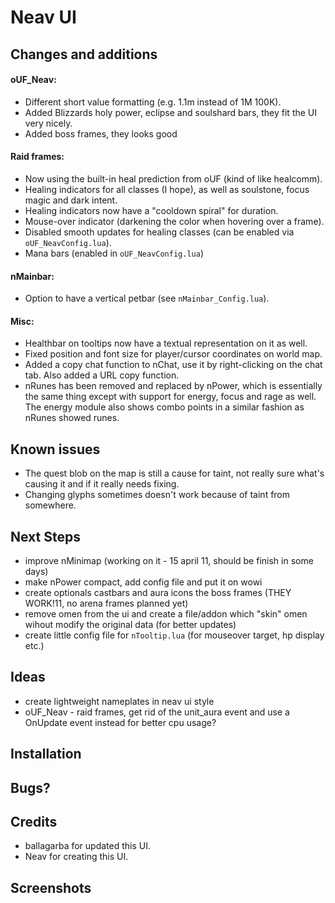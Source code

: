 # Neav UI

## Changes and additions

#### oUF_Neav:

- Different short value formatting (e.g. 1.1m instead of 1M 100K).
- Added Blizzards holy power, eclipse and soulshard bars, they fit the UI very nicely.
- Added boss frames, they looks good 

#### Raid frames:

- Now using the built-in heal prediction from oUF (kind of like healcomm).
- Healing indicators for all classes (I hope), as well as soulstone, focus magic and dark intent.
- Healing indicators now have a "cooldown spiral" for duration.
- Mouse-over indicator (darkening the color when hovering over a frame).
- Disabled smooth updates for healing classes (can be enabled via `oUF_NeavConfig.lua`).
- Mana bars (enabled in `oUF_NeavConfig.lua`)

#### nMainbar:

- Option to have a vertical petbar (see `nMainbar_Config.lua`).

#### Misc:

- Healthbar on tooltips now have a textual representation on it as well.
- Fixed position and font size for player/cursor coordinates on world map.
- Added a copy chat function to nChat, use it by right-clicking on the chat tab. Also added a URL copy function.
- nRunes has been removed and replaced by nPower, which is essentially the same thing except with support for energy, focus and rage as well. The energy module also shows combo points in a similar fashion as nRunes showed runes.

## Known issues

- The quest blob on the map is still a cause for taint, not really sure what's causing it and if it really needs fixing.
- Changing glyphs sometimes doesn't work because of taint from somewhere.

## Next Steps

- improve nMinimap (working on it - 15 april 11, should be finish in some days)
- make nPower compact, add config file and put it on wowi
- create optionals castbars and aura icons the boss frames (THEY WORK!11, no arena frames planned yet)
- remove omen from the ui and create a file/addon which "skin" omen wihout modify the original data (for better updates)
- create little config file for `nTooltip.lua` (for mouseover target, hp display etc.)

## Ideas

- create lightweight nameplates in neav ui style 
- oUF_Neav - raid frames, get rid of the unit_aura event and use a OnUpdate event instead for better cpu usage?

## Installation

## Bugs?

## Credits
- ballagarba for updated this UI.
- Neav for creating this UI.

## Screenshots
